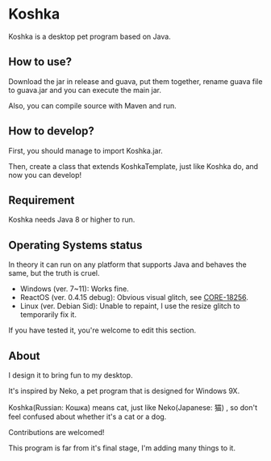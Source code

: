 # Koshka
Koshka is a desktop pet program based on Java.
## How to use?
Download the jar in release and guava, put them together, rename guava file to guava.jar and you can execute the main jar.

Also, you can compile source with Maven and run.
## How to develop?
First, you should manage to import Koshka.jar.

Then, create a class that extends KoshkaTemplate, just like Koshka do, and now you can develop!
## Requirement
Koshka needs Java 8 or higher to run.
## Operating Systems status
In theory it can run on any platform that supports Java and behaves the same, but the truth is cruel.

- Windows (ver. 7~11): Works fine.
- ReactOS (ver. 0.4.15 debug): Obvious visual glitch, see [CORE-18256](https://jira.reactos.org/browse/CORE-18256).
- Linux (ver. Debian Sid): Unable to repaint, I use the resize glitch to temporarily fix it.

If you have tested it, you're welcome to edit this section.
## About
I design it to bring fun to my desktop.

It's inspired by Neko, a pet program that is designed for Windows 9X.

Koshka(Russian: Кошка) means cat, just like Neko(Japanese: 猫) , so don't feel confused about whether it's a cat or a dog.

Contributions are welcomed!

This program is far from it's final stage, I'm adding many things to it.
